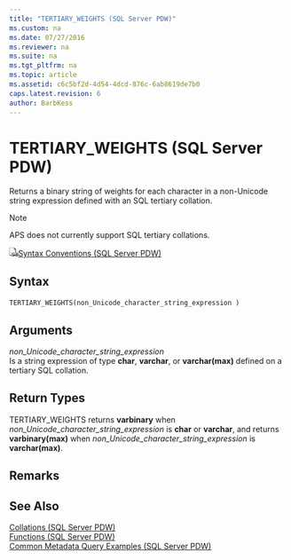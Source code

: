 ```yaml
---
title: "TERTIARY_WEIGHTS (SQL Server PDW)"
ms.custom: na
ms.date: 07/27/2016
ms.reviewer: na
ms.suite: na
ms.tgt_pltfrm: na
ms.topic: article
ms.assetid: c6c5bf2d-4d54-4dcd-876c-6ab8619de7b0
caps.latest.revision: 6
author: BarbKess
---
```

# TERTIARY_WEIGHTS (SQL Server PDW)
Returns a binary string of weights for each character in a non-Unicode string expression defined with an SQL tertiary collation.  
  
> [!NOTE]  
> APS does not currently support SQL tertiary collations.  
  
![Topic link icon](../../mpp/sqlpdw/media/Topic_Link.gif "Topic_Link")[Syntax Conventions &#40;SQL Server PDW&#41;](../../mpp/sqlpdw/syntax-conventions-sql-server-pdw.md)  
  
## Syntax  
  
```  
TERTIARY_WEIGHTS(non_Unicode_character_string_expression )  
```  
  
## Arguments  
*non_Unicode_character_string_expression*  
Is a string expression of type **char**, **varchar**, or **varchar(max)** defined on a tertiary SQL collation.  
  
## Return Types  
TERTIARY_WEIGHTS returns **varbinary** when *non_Unicode_character_string_expression* is **char** or **varchar**, and returns **varbinary(max)** when *non_Unicode_character_string_expression* is **varchar(max)**.  
  
## Remarks  
  
## See Also  
[Collations &#40;SQL Server PDW&#41;](../../mpp/sqlpdw/collations-sql-server-pdw.md)  
[Functions &#40;SQL Server PDW&#41;](../../mpp/sqlpdw/functions-sql-server-pdw.md)  
[Common Metadata Query Examples &#40;SQL Server PDW&#41;](../../mpp/sqlpdw/common-metadata-query-examples-sql-server-pdw.md)  
  
